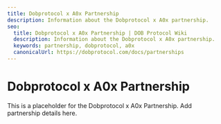 ```yaml
---
title: Dobprotocol x A0x Partnership
description: Information about the Dobprotocol x A0x partnership.
seo:
  title: Dobprotocol x A0x Partnership | DOB Protocol Wiki
  description: Information about the Dobprotocol x A0x partnership.
  keywords: partnership, dobprotocol, a0x
  canonicalUrl: https://dobprotocol.com/docs/partnerships
---
```


# Dobprotocol x A0x Partnership

This is a placeholder for the Dobprotocol x A0x Partnership. Add partnership details here.
